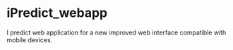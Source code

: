 # iPredict_webapp
I predict web application for a new improved web interface compatible with mobile devices.

